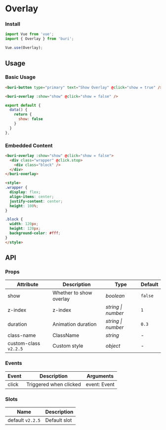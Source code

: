 # Overlay

### Install

``` javascript
import Vue from 'vue';
import { Overlay } from 'buri';

Vue.use(Overlay);
```

## Usage

### Basic Usage

```html
<buri-button type="primary" text="Show Overlay" @click="show = true" />

<buri-overlay :show="show" @click="show = false" />
```

```js
export default {
  data() {
    return {
      show: false
    }
  }
},
```

### Embedded Content

```html
<buri-overlay :show="show" @click="show = false">
  <div class="wrapper" @click.stop>
    <div class="block" />
  </div>
</buri-overlay>

<style>
.wrapper {
  display: flex;
  align-items: center;
  justify-content: center;
  height: 100%;
}

.block {
  width: 120px;
  height: 120px;
  background-color: #fff;
}
</style>
```

## API

### Props

| Attribute | Description | Type | Default |
|------|------|------|------|
| show | Whether to show overlay | *boolean* | `false` |
| z-index | z-index | *string \| number* | `1` |
| duration | Animation duration | *string \| number* | `0.3` |
| class-name | ClassName | *string* | - |
| custom-class `v2.2.5` | Custom style | *object* | - |

### Events

| Event | Description | Arguments |
|------|------|------|
| click | Triggered when clicked | event: Event |

### Slots

| Name | Description |
|------|------|
| default `v2.2.5` | Default slot |
